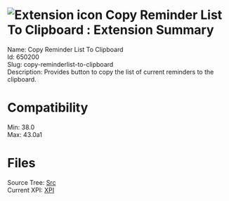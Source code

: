 # ![Extension icon](https://addons.thunderbird.net/static/img/addon-icons/default-64.png) Copy Reminder List To Clipboard : Extension Summary

Name: Copy Reminder List To Clipboard  
Id: 650200  
Slug: copy-reminderlist-to-clipboard  
Description: Provides button to copy the list of current reminders to the clipboard.
  

# Compatibility
Min: 38.0  
Max: 43.0a1  

# Files

Source Tree: [Src](C:/Dev/Thunderbird/ThunderKdB/xall/xOther/650200-copy-reminderlist-to-clipboard/src)  
Current XPI: [XPI](C:/Dev/Thunderbird/ThunderKdB/xall/xOther/650200-copy-reminderlist-to-clipboard/xpi)  



